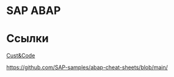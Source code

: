 # SAP ABAP

# Ссылки
[Cust&Code](https://www.youtube.com/watch?v=mVId6NzGvM0&list=PL4ifO6RBtPwCjXPdUd0zrdKxSws7fawwS&index=16)  

https://github.com/SAP-samples/abap-cheat-sheets/blob/main/
